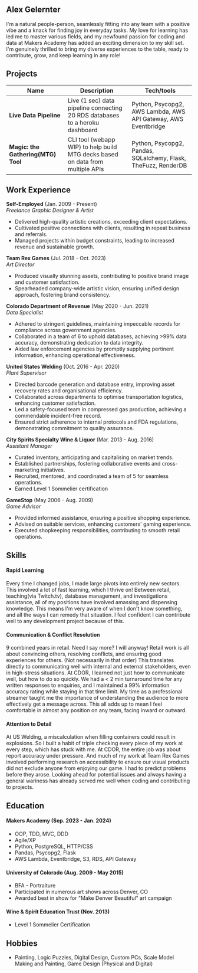 ## Alex Gelernter

I'm a natural people-person, seamlessly fitting into any team with a positive vibe and a knack for finding joy in everyday tasks. My love for learning has led me to master various fields, and my newfound passion for coding and data at Makers Academy has added an exciting dimension to my skill set. I'm genuinely thrilled to bring my diverse experiences to the table, ready to contribute, grow, and keep learning in any role!

## Projects

| Name                               | Description                                                                    | Tech/tools                                                     |
| ---------------------------------- | ------------------------------------------------------------------------------ | -------------------------------------------------------------- |
| **Live Data Pipeline**             | Live (1 sec) data pipeline connecting 20 RDS databases to a heroku dashboard   | Python, Psycopg2, AWS Lambda, AWS API Gateway, AWS Eventbridge |
| **Magic: the Gathering(MTG) Tool** | CLI tool (webapp WIP) to help build MTG decks based on data from multiple APIs | Python, Psycopg2, Pandas, SQLalchemy, Flask, TheFuzz, RenderDB |

## Work Experience

**Self-Employed** (Jan. 2009 - Present)  
_Freelance Graphic Designer & Artist_

- Delivered high-quality artistic creations, exceeding client expectations.
- Cultivated positive connections with clients, resulting in repeat business and referrals.
- Managed projects within budget constraints, leading to increased revenue and sustainable growth.
  
**Team Rex Games** (Jul. 2018 - Oct. 2023)  
_Art Director_

- Produced visually stunning assets, contributing to positive brand image and customer satisfaction.
- Spearheaded company-wide artistic vision, ensuring unified design approach, fostering brand consistency.

**Colorado Department of Revenue** (May 2020 - Jun. 2021)  
_Data Specialist_

- Adhered to stringent guidelines, maintaining impeccable records for compliance across government agencies.
- Collaborated in a team of 6 to uphold databases, achieving >99% data accuracy, demonstrating dedication to data integrity.
- Aided law enforcement agencies by promptly supplying pertinent information, enhancing operational effectiveness.

**United States Welding** (Oct. 2016 - Apr. 2020)  
_Plant Supervisor_

- Directed barcode generation and database entry, improving asset recovery rates and organisational efficiency.
- Collaborated across departments to optimise transportation logistics, enhancing customer satisfaction.
- Led a safety-focused team in compressed gas production, achieving a commendable incident-free record.
- Ensured strict adherence to internal protocols and FDA regulations, demonstrating commitment to quality assurance.

**City Spirits Specialty Wine & Liquor** (Mar. 2013 - Aug. 2016)  
_Assistant Manager_

- Curated inventory, anticipating and capitalising on market trends.
- Established partnerships, fostering collaborative events and cross-marketing initiatives.
- Recruited, mentored, and coordinated a team of 5 for seamless operations.
- Earned Level 1 Sommelier certification

**GameStop** (May 2006 - Aug. 2009)  
_Game Advisor_

- Provided informed assistance, ensuring a positive shopping experience.
- Advised on suitable services, enhancing customers' gaming experience.
- Executed shopkeeping responsibilities, contributing to smooth retail operations.

## Skills

#### Rapid Learning

Every time I changed jobs, I made large pivots into entirely new sectors. This involved a lot of fast learning, which I thrive on! Between retail, teaching(via Twitch.tv), database management, and investigations assistance, all of my positions have involved amassing and dispensing knowledge. This means I'm very aware of when I don't know something, and all the ways I can remedy that situation. I feel confident I can contribute well to any development project because of this.

#### Communication & Conflict Resolution

9 combined years in retail. Need I say more? I will anyway! Retail work is all about convincing others, resolving conflicts, and ensuring good experiences for others. (Not necessarily in that order) This translates directly to communicating well with internal and external stakeholders, even in high-stress situations. At CDOR, I learned not just how to communicate well, but how to do so quickly. We had a < 2 min turnaround time for any written responses to enquiries, and I maintained a 99% information accuracy rating while staying in that time limit. My time as a professional streamer taught me the importance of understanding the audience to more effectively get a message across. This all adds up to mean I feel comfortable in almost any position on any team, facing inward or outward.

#### Attention to Detail

At US Welding, a miscalculation when filling containers could result in explosions. So I built a habit of triple checking every piece of my work at every step, which has stuck with me. At CDOR, the entire job was about report accuracy under pressure. And much of my work at Team Rex Games involved performing research on accessibility to ensure our visual products did not exclude anyone from enjoying our game. I had to predict problems before they arose. Looking ahead for potential issues and always having a general wariness has already served me well when coding and contributing to projects.

## Education

#### Makers Academy (Sep. 2023 - Jan. 2024)

- OOP, TDD, MVC, DDD
- Agile/XP
- Python, PostgreSQL, HTTP/CSS
- Pandas, Psycopg2, Flask
- AWS Lambda, Eventbridge, S3, RDS, API Gateway

#### University of Colorado (Aug. 2009 - May 2015)

- BFA - Portraiture
- Participated in numerous art shows across Denver, CO
- Awarded best in show for "Make Denver Beautiful" art campaign

#### Wine & Spirit Education Trust (Nov. 2013)

- Level 1 Sommelier Certification

## Hobbies

- Painting, Logic Puzzles, Digital Design, Custom PCs, Scale Model Making and Painting, Game Design (Physical and Digital)
